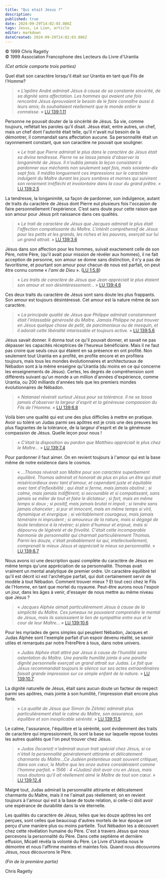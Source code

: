 ```yaml
---
title: "Qui etait Jesus ?"
description: 
published: true
date: 2024-09-29T14:02:03.086Z
tags: Jesus, Le Lien, article
editor: markdown
dateCreated: 2024-09-29T14:02:03.086Z
---
```


<p class="v-card v-sheet theme--light grey lighten-3 px-2">© 1999 Chris Ragetly<br>© 1999 Association Francophone des Lecteurs du Livre d'Urantia</p>

_(Cet article comporte trois parties)_

Quel était son caractère lorsqu'il était sur Urantia en tant que Fils de l'Homme?

> « _L’apôtre André admirait Jésus à cause de sa constante sincérité, de sa dignité sans affectation. Les hommes qui avaient une fois rencontré Jésus éprouvaient le besoin de le faire connaître aussi à leurs amis; ils souhaitaient réellement que le monde entier le connaisse._ » [LU 139:1.11](/fr/The_Urantia_Book/139#p1_11)

Personne ne pouvait douter de la sincérité de Jésus. Sa vie, comme toujours, reflétait les paroles qu'il disait. Jésus était, entre autres, un chef, mais un chef dont l'autorité était telle, qu'il n'avait nul besoin de la démontrer, il commandait sans affectation aucune. Sa personnalité était un rayonnement constant, que son caractère ne pouvait que souligner.

> « _Le trait que Pierre admirait le plus dans le caractère de Jésus était sa divine tendresse. Pierre ne se lassa jamais d'observer la longanimité de Jésus. Il n'oublia jamais la leçon consistant à pardonner aux méchants non seulement sept fois, mais soixante-dix sept fois. Il médita longuement ces impressions sur le caractère indulgent du Maître durant les jours sombres et mornes qui suivirent son reniement irréfléchi et involontaire dans la cour du grand prêtre._ » [LU 139:2.5](/fr/The_Urantia_Book/139#p2_5)

La tendresse, la longanimité, sa façon de pardonner, son indulgence, autant de traits du caractère de Jésus dont Pierre eut plusieurs fois l'occasion de faire personnellement l'expérience. C’est sans doute pour cette raison que son amour pour Jésus prit naissance dans ces qualités.

> « _Le trait de caractère de Jésus que Jacques admirait le plus était l'affection compatissante du Maître. L'intérêt compréhensif de Jésus pour les petits et les grands, les riches et les pauvres, exerçait sur lui un grand attrait._ » [LU 139:3.6](/fr/The_Urantia_Book/139#p3_6)

Jésus dans son affection pour les hommes, suivait exactement celle de son Père, notre Père, (qu'il avait pour mission de révéler aux hommes), il ne fait acception de personne, son amour se donne sans distinction, il n'y a pas de favoritisme, et pourtant son amour pour chacun de nous est parfait, on peut être connu comme « _l'ami de Dieu_ ». ([LU 1:5.8](/fr/The_Urantia_Book/1#p5_8))

> « _Les traits de caractère de Jésus que Jean appréciait le plus étaient son amour et son désintéressement..._ » [LU 139:4.6](/fr/The_Urantia_Book/139#p4_6)

Ces deux traits du caractère de Jésus sont sans doute les plus frappants. Son amour est toujours désintéressé. Cet amour est la nature même de son caractère.

> « _La principale qualité de Jésus que Philippe admirait constamment était l'inlassable générosité du Maître. Jamais Philippe ne put trouver en Jésus quelque chose de petit, de parcimonieux ou de mesquin, et il adorait cette libéralité intarissable et toujours active._ » [LU 139:5.6](/fr/The_Urantia_Book/139#p5_6)

Jésus savait donner. Il donna tout ce qu'il pouvait donner, et savait ne pas dépasser les capacités réceptrices de l'heureux bénéficiaire. Mais il ne faut pas croire que seuls ceux qui étaient en sa présence en ont profité. Non seulement tout Urantia en a profité, en profite encore et en profitera toujours, mais tous les mondes évolutionnaires et architecturaux de Nébadon sont à la même enseigne qu'Urantia (du moins en ce qui concerne les enseignements de Jésus). Certes, les degrés de compréhension sont différents suivant qu'un monde a un million d'années d'expérience, comme Urantia, ou 200 milliards d'années tels que les premiers mondes évolutionnaires de Nébadon.

> « _Natanael révérait surtout Jésus pour sa tolérance. Il ne se lassa jamais d'observer la largeur d'esprit et la généreuse compassion du Fils de l'Homme._ » [LU 139:6.8](/fr/The_Urantia_Book/139#p6_8)

Voilà bien une qualité qui est une des plus difficiles à mettre en pratique. Avoir su toléré un Judas parmi ses apôtres est je crois une des preuves les plus flagrantes de la tolérance, de la largeur d'esprit et de la généreuse compassion de Jésus. Quelle leçon pour nous !

> « _C’était la disposition au pardon que Matthieu appréciait le plus chez le Maître..._ » [LU 139:7.4](/fr/The_Urantia_Book/139#p7_4)

Pour pardonner il faut aimer. On en revient toujours à l'amour qui est la base même de notre existence dans le cosmos.

> « _...Thomas révérait son Maître pour son caractère superbement équilibré. Thomas admirait et honorait de plus en plus un être qui était miséricordieux avec tant d'amour, et cependant juste et équitable avec tant d'inflexibilité ; qui était si ferme, mais jamais obstiné ; si calme, mais jamais indifférent; si secourable et si compatissant, sans jamais se mêler de tout et faire le dictateur ; si fort, mais en même temps si doux ; si positif, mais jamais brutal ni impoli ; si tendre sans jamais chanceler ; si pur et innocent, mais en même temps si viril, dynamique et énergique ; si véritablement courageux, mais jamais téméraire ni imprudent ; si amoureux de la nature, mais si dégagé de toute tendance à la révérer; si plein d'humour et enjoué, mais si dépourvu de légèreté et de frivolité. C'était cette incomparable harmonie de personnalité qui charmait particulièrement Thomas. Parmi les douze, c'était probablement lui qui, intellectuellement, comprenait le mieux Jésus et appréciait le mieux sa personnalité._ » [LU 139:8.7](/fr/The_Urantia_Book/139#p8_7)

Nous avons ici une description quasi complète du caractère de Jésus en même temps qu'une appréciation de sa personnalité. Thomas avait vraiment un mental analytique de premier ordre. Un caractère équilibré tel qu'il est décrit ici est l'archétype parfait, qui doit certainement servir de modèle à tout Nébadon. Comment trouver mieux ? Et tout ceci chez le Fils de l'Homme, en tant que mortel du royaume. Peut-être aurons nous l'espoir un jour, dans les âges à venir, d'essayer de nous mettre au même niveau que Jésus ?

> « _Jacques Alphée aimait particulièrement Jésus à cause de la simplicité du Maître. Ces jumeaux ne pouvaient comprendre le mental de Jésus, mais ils saisissaient le lien de sympathie entre eux et le cour de leur Maître..._ » [LU 139:10.6](/fr/The_Urantia_Book/139#p10_6)

Pour les myriades de gens simples qui peuplent Nébadon, Jacques et Judas Alphée sont l'exemple parfait d'un espoir devenu réalité, se savoir utiles et remarqués par notre FrèrePère à tous, dans notre univers.

> « _Judas Alphée était attiré par Jésus à cause de l'humilité sans ostentation du Maître. Une pareille humilité jointe à une pareille dignité personnelle exerçait un grand attrait sur Judas. Le fait que Jésus recommandait toujours le silence sur ses actes extraordinaires faisait grande impression sur ce simple enfant de la nature._ » [LU 139:10.7](/fr/The_Urantia_Book/139#p10_7)

La dignité naturelle de Jésus, était sans aucun doute un facteur de respect parmi ses apôtres, mais jointe à son humilité, l'impression était encore plus forte.

> « _La qualité de Jésus que Simon (le Zélote) admirait plus particulièrement était le calme du Maître, son assurance, son équilibre et son inexplicable sérénité._ » [LU 139:11.5](/fr/The_Urantia_Book/139#p11_5)

Le calme, l'assurance, l'équilibre et la sérénité, sont évidemment des traits de caractère qui impressionnent, ils sont la base sur laquelle repose toutes les autres qualités que l'on peut trouver chez Jésus.

> « _Judas (Iscariot) n'admirait aucun trait spécial chez Jésus, si ce n'était la personnalité généralement attirante et délicatement charmante du Maître...Ce Judéen prétentieux osait souvent critiquer, dans son cœur, le Maître que les onze autres considéraient comme l'homme parfait. » 1566 : 4 «(Judas) doit avoir cru en Jésus, mais nous doutons qu'il ait réellement aimé le Maître de tout son cœur._ » [LU 139:12.4](/fr/The_Urantia_Book/139#p12_4)

Malgré tout, Judas admirait la personnalité attirante et délicatement charmante du Maître, mais il ne l'aimait pas réellement; on en revient toujours à l'amour qui est à la base de toute relation, si celle-ci doit avoir une espérance de durabilité dans la vie éternelle.

Les qualités du caractère de Jésus, telles que les douze apôtres les ont perçues, sont celles que beaucoup d'autres mortels de leur époque ont perçu d'une manière plus ou moins partielle. Tout Nébadon les a découvert chez cette révélation humaine du Père. C'est à travers Jésus que nous percevons la personnalité du Père. Dans cette septième et dernière effusion, Micaël révéla la volonté du Père. Le Livre d’Urantia nous le démontre et nous l'affirme maintes et maintes fois. Quand nous découvrons Jésus, nous découvrons le Père.

_(Fin de la première partie)_

Chris Ragetly